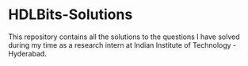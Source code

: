 # HDLBits-Solutions
This repository contains all the solutions to the questions I have solved during my time as a research intern at Indian Institute of Technology - Hyderabad.
